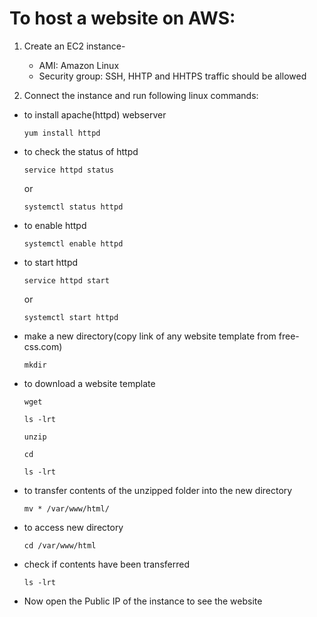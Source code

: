 # To host a website on AWS:

1) Create an EC2 instance-
   - AMI: Amazon Linux
   - Security group: SSH, HHTP and HHTPS traffic should be allowed
     
2) Connect the instance and run following linux commands:
  - to install apache(httpd) webserver
    ```
    yum install httpd
    ```
  - to check the status of httpd
    ```
    service httpd status
    ```
    or
    ```
    systemctl status httpd
    ```
  - to enable httpd
    ```
    systemctl enable httpd
    ```
  - to start httpd
    ```
    service httpd start
    ```
    or
    ```
    systemctl start httpd
    ```
  - make a new directory(copy link of any website template from free-css.com)
    ```
    mkdir
    ```
  - to download a website template
    ```
    wget
    ```
    ```
    ls -lrt
    ```
    ```
    unzip
    ``` 
    ```
    cd
    ``` 
    ```
    ls -lrt
    ```
  - to transfer contents of the unzipped folder into the new directory
    ```
    mv * /var/www/html/
    ```
  - to access new directory
    ```
    cd /var/www/html
    ```
  - check if contents have been transferred
    ```
    ls -lrt
    ```
  - Now open the Public IP of the instance to see the website 
